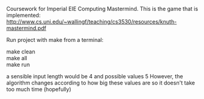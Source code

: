 Coursework for Imperial EIE Computing Mastermind. 
This is the game that is implemented: http://www.cs.uni.edu/~wallingf/teaching/cs3530/resources/knuth-mastermind.pdf

Run project with make from a terminal:

make clean  
make all  
make run  

a sensible input length would be 4 and possible values 5
However, the algorithm changes according to how big these values are so it doesn't take too much time (hopefully)
